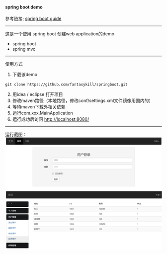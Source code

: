 #### spring boot demo
参考链接; [spring boot guide](https://spring.io/guides/gs/serving-web-content/)

************
这是一个使用 spring boot 创建web application的demo  
- spring boot  
- spring mvc  

************
使用方式  
1. 下载该demo   
```
git clone https://github.com/fantasykill/springboot.git
```
2. 用idea / eclipse 打开项目  
3. 修改maven路径（本地路径，修改conf/settings.xml文件镜像用国内的）  
4. 等待maven下载外相关依赖  
5. 运行com.xxx.MainApplication
6. 运行成功后访问 [http://localhost:8080/](http://localhost:8080/)  

**************
运行截图：  
![1](doc/1.png)
![2](doc/2.png)
